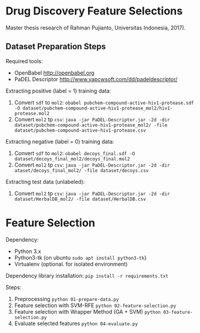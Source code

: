 # Drug Discovery Feature Selections

Master thesis research of Rahman Pujianto, Universitas Indonesia, 2017).

## Dataset Preparation Steps

Required tools:

* OpenBabel http://openbabel.org
* PaDEL Descriptor http://www.yapcwsoft.com/dd/padeldescriptor/

Extracting positive (label = 1) training data:

1. Convert `sdf` to `mol2`: `obabel pubchem-compound-active-hiv1-protease.sdf -O dataset/pubchem-compound-active-hiv1-protease_mol2/hiv1-protease.mol2`
1. Convert `mol2` tp `csv`: `java -jar PaDEL-Descriptor.jar -2d -dir dataset/pubchem-compound-active-hiv1-protease_mol2/ -file dataset/pubchem-compound-active-hiv1-protease.csv`

Extracting negative (label = 0) training data:

1. Convert `sdf` to `mol2`: `obabel decoys_final.sdf -O dataset/decoys_final_mol2/decoys_final.mol2`
1. Convert `mol2` tp `csv`: `java -jar PaDEL-Descriptor.jar -2d -dir ataset/decoys_final_mol2/ -file dataset/decoys.csv`

Extracting test data (unlabeled):

1. Convert `mol2` tp `csv`: `java -jar PaDEL-Descriptor.jar -2d -dir dataset/HerbalDB_mol2/ -file dataset/HerbalDB.csv`


# Feature Selection

Dependency:

* Python 3.x
* Python3-tk (on ubuntu `sudo apt install python3-tk`)
* Virtualenv (optional. for isolated environment)

Dependency library installation: `pip install -r requirements.txt`

Steps:

1. Preprocessing `python 01-prepare-data.py`
1. Feature selection with SVM-RFE `python 02-feature-selection.py` 
1. Feature selection with Wrapper Method (GA + SVM) `python 03-feature-selection.py`
1. Evaluate selected features `python 04-evaluate.py`
